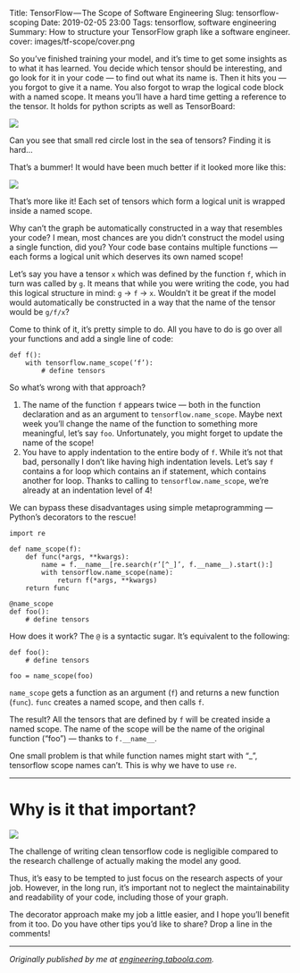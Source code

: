 Title: TensorFlow — The Scope of Software Engineering
Slug: tensorflow-scoping
Date: 2019-02-05 23:00
Tags: tensorflow, software engineering
Summary: How to structure your TensorFlow graph like a software engineer.
cover: images/tf-scope/cover.png

So you’ve finished training your model, and it’s time to get some insights as to
what it has learned. You decide which tensor should be interesting, and go look
for it in your code — to find out what its name is. Then it hits you — you
forgot to give it a name. You also forgot to wrap the logical code block with a
named scope. It means you’ll have a hard time getting a reference to the tensor.
It holds for python scripts as well as TensorBoard:

![](images/tf-scope/bad_structure.png)

Can you see that small red circle lost in the sea of tensors? Finding it is
hard...

That’s a bummer! It would have been much better if it looked more like this:

![](images/tf-scope/good_structure.png)

That’s more like it! Each set of tensors which form a logical unit is wrapped
inside a named scope.

Why can’t the graph be automatically constructed in a way that resembles your
code? I mean, most chances are you didn’t construct the model using a single
function, did you? Your code base contains multiple functions — each forms a
logical unit which deserves its own named scope!

Let’s say you have a tensor `x` which was defined by the function `f`, which in
turn was called by `g`. It means that while you were writing the code, you had
this logical structure in mind: `g` -> `f` -> `x`. Wouldn’t it be great if the
model would automatically be constructed in a way that the name of the tensor
would be `g/f/x`?

Come to think of it, it’s pretty simple to do. All you have to do is go over all
your functions and add a single line of code:

```
def f():
    with tensorflow.name_scope(‘f’):
        # define tensors
```

So what’s wrong with that approach?

1.  The name of the function `f` appears twice — both in the function declaration
and as an argument to `tensorflow.name_scope`. Maybe next week you’ll change the
name of the function to something more meaningful, let’s say `foo`.
Unfortunately, you might forget to update the name of the scope!
2.  You have to apply indentation to the entire body of `f`. While it’s not that
bad, personally I don’t like having high indentation levels. Let’s say `f`
contains a for loop which contains an if statement, which contains another for
loop. Thanks to calling to `tensorflow.name_scope`, we’re already at an
indentation level of 4!

We can bypass these disadvantages using simple metaprogramming — Python’s
decorators to the rescue!

```
import re

def name_scope(f):
    def func(*args, **kwargs):
        name = f.__name__[re.search(r’[^_]’, f.__name__).start():]
        with tensorflow.name_scope(name):
            return f(*args, **kwargs)
    return func

@name_scope
def foo():
    # define tensors
```

How does it work? The `@` is a syntactic sugar. It’s equivalent to the
following:

```
def foo():
    # define tensors

foo = name_scope(foo)
```

`name_scope` gets a function as an argument (`f`) and returns a new function
(`func`). `func` creates a named scope, and then calls `f`.

The result? All the tensors that are defined by `f` will be created inside a
named scope. The name of the scope will be the name of the original function
(“foo”) — thanks to `f.__name__`.

One small problem is that while function names might start with “_”, tensorflow
scope names can’t. This is why we have to use `re`.

---

# Why is it that important?
![](images/tf-scope/maintenance.jpg)

The challenge of writing clean tensorflow code is negligible compared to the
research challenge of actually making the model any good.

Thus, it’s easy to be tempted to just focus on the research aspects of your job.
However, in the long run, it’s important not to neglect the maintainability and
readability of your code, including those of your graph.

The decorator approach make my job a little easier, and I hope you’ll benefit
from it too. Do you have other tips you’d like to share? Drop a line in the
comments!

---

*Originally published by me at
[engineering.taboola.com](https://engineering.taboola.com/tensorflow-scope-software-engineering).*

